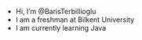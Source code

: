 -  Hi, I’m @BarisTerbillioglu
-  I am a freshman at Bilkent University
-  I am currently learning Java  

<!---
BarisTerbillioglu/BarisTerbillioglu is a ✨ special ✨ repository because its `README.md` (this file) appears on your GitHub profile.
You can click the Preview link to take a look at your changes.
--->
